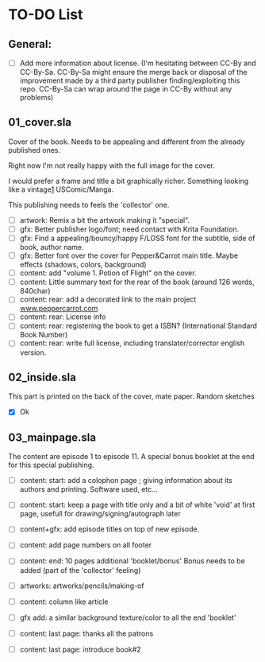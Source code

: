 # TO-DO List

## General:

- [ ] Add more information about license. (I'm hesitating between CC-By and CC-By-Sa. CC-By-Sa might ensure the merge back or disposal of the improvement made by a third party publisher finding/exploiting this repo. CC-By-Sa can wrap around the page in CC-By without any problems)

## 01_cover.sla

Cover of the book. Needs to be appealing and different from the already published ones. 

Right now I'm not really happy with the full image for the cover. 

I would prefer a frame and title a bit graphically richer. Something looking like a vintage[1](https://s-media-cache-ak0.pinimg.com/736x/bf/8c/ce/bf8cce65393ce10574397412dcb33995.jpg) USComic/Manga.

This publishing needs to feels the 'collector' one.

- [ ] artwork: Remix a bit the artwork making it "special".
- [ ] gfx: Better publisher logo/font; need contact with Krita Foundation.
- [ ] gfx: Find a appealing/bouncy/happy F/LOSS font for the subtitle, side of book, author name.
- [ ] gfx: Better font over the cover for Pepper&Carrot main title. Maybe effects (shadows, colors, background)
- [ ] content: add "volume 1. Potion of Flight" on the cover.
- [ ] content: Little summary text for the rear of the book (around 126 words, 840char)
- [ ] content: rear: add a decorated link to the main project www.peppercarrot.com
- [ ] content: rear: License info
- [ ] content: rear: registering the book to get a ISBN? (International Standard Book Number)
- [ ] content: rear: write full license, including translator/corrector english version.

## 02_inside.sla

This part is printed on the back of the cover, mate paper. Random sketches

- [x] Ok

## 03_mainpage.sla

The content are episode 1 to episode 11. A special bonus booklet at the end for this special publishing.

- [ ] content: start: add a colophon page ; giving information about its authors and printing. Software used, etc...
- [ ] content: start: keep a page with title only and a bit of white 'void' at first page, usefull for drawing/signing/autograph later
- [ ] content+gfx: add episode titles on top of new episode.
- [ ] content: add page numbers on all footer
- [ ] content: end: 10 pages additional 'booklet/bonus' Bonus needs to be added (part of the 'collector' feeling)
- [ ] artworks: artworks/pencils/making-of
- [ ] content: column like article
- [ ] gfx add: a similar background texture/color to all the end 'booklet'
- [ ] content: last page: thanks all the patrons
- [ ] content: last page: introduce book#2
    
